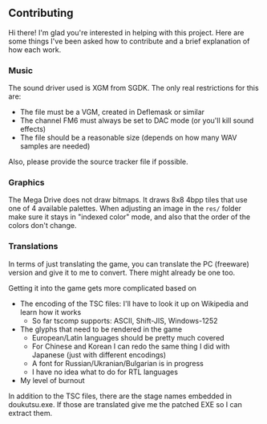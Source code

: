 ## Contributing

Hi there! I'm glad you're interested in helping with this project.
Here are some things I've been asked how to contribute and a brief explanation of how each work.

### Music

The sound driver used is XGM from SGDK. The only real restrictions for this are:

- The file must be a VGM, created in Deflemask or similar
- The channel FM6 must always be set to DAC mode (or you'll kill sound effects)
- The file should be a reasonable size (depends on how many WAV samples are needed)

Also, please provide the source tracker file if possible.

### Graphics

The Mega Drive does not draw bitmaps. It draws 8x8 4bpp tiles that use one of 4 available palettes.
When adjusting an image in the `res/` folder make sure it stays in "indexed color" mode, and also
that the order of the colors don't change.

### Translations

In terms of just translating the game, you can translate the PC (freeware) version 
and give it to me to convert. There might already be one too.

Getting it into the game gets more complicated based on
- The encoding of the TSC files: I'll have to look it up on Wikipedia and learn how it works
  - So far tscomp supports: ASCII, Shift-JIS, Windows-1252
- The glyphs that need to be rendered in the game
  - European/Latin languages should be pretty much covered
  - For Chinese and Korean I can redo the same thing I did with Japanese (just with different encodings)
  - A font for Russian/Ukranian/Bulgarian is in progress
  - I have no idea what to do for RTL languages
- My level of burnout

In addition to the TSC files, there are the stage names embedded in doukutsu.exe.
If those are translated give me the patched EXE so I can extract them.
